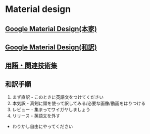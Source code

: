 # Material design

## [Google Material Design(本家)](http://www.google.com/design/spec/material-design/introduction.html)

## [Google Material Design(和訳)](https://github.com/albatrosary/material-design-jp/blob/master/Contents.md)

## [用語・関連技術集](https://github.com/albatrosary/material-design-jp/blob/master/Glossary.md)

## 和訳手順

1. まず直訳 - このときに英語文をつけてください
2. 本気訳 - 真剣に頭を使って訳してみる/必要な画像/動画をはりつける
3. レビュー - 集まってワイガヤしましょう
4. リリース - 英語文を外す

* わりかし自由にやってください


